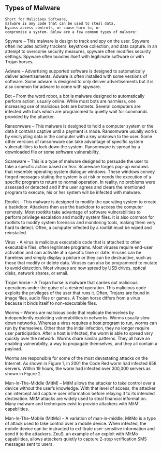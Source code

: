 ## Types of Malware
```
Short for Malicious Software, 
malware is any code that can be used to steal data, 
bypass access controls, or cause harm to, or 
compromise a system. Below are a few common types of malware:
```
Spyware – This malware is design to track and spy on the user. Spyware often includes activity trackers, keystroke collection, and data capture. In an attempt to overcome security measures, spyware often modifies security settings. Spyware often bundles itself with legitimate software or with Trojan horses.

Adware – Advertising supported software is designed to automatically deliver advertisements. Adware is often installed with some versions of software. Some adware is designed to only deliver advertisements but it is also common for adware to come with spyware.

Bot – From the word robot, a bot is malware designed to automatically perform action, usually online. While most bots are harmless, one increasing use of malicious bots are botnets. Several computers are infected with bots which are programmed to quietly wait for commands provided by the attacker.

Ransomware – This malware is designed to hold a computer system or the data it contains captive until a payment is made. Ransomware usually works by encrypting data in the computer with a key unknown to the user. Some other versions of ransomware can take advantage of specific system vulnerabilities to lock down the system. Ransomware is spread by a downloaded file or some software vulnerability.

Scareware – This is a type of malware designed to persuade the user to take a specific action based on fear. Scareware forges pop-up windows that resemble operating system dialogue windows. These windows convey forged messages stating the system is at risk or needs the execution of a specific program to return to normal operation. In reality, no problems were assessed or detected and if the user agrees and clears the mentioned program to execute, his or her system will be infected with malware.

Rootkit – This malware is designed to modify the operating system to create a backdoor. Attackers then use the backdoor to access the computer remotely. Most rootkits take advantage of software vulnerabilities to perform privilege escalation and modify system files. It is also common for rootkits to modify system forensics and monitoring tools, making them very hard to detect. Often, a computer infected by a rootkit must be wiped and reinstalled.

Virus - A virus is malicious executable code that is attached to other executable files, often legitimate programs. Most viruses require end-user activation and can activate at a specific time or date. Viruses can be harmless and simply display a picture or they can be destructive, such as those that modify or delete data. Viruses can also be programmed to mutate to avoid detection. Most viruses are now spread by USB drives, optical disks, network shares, or email.

Trojan horse - A Trojan horse is malware that carries out malicious operations under the guise of a desired operation. This malicious code exploits the privileges of the user that runs it. Often, Trojans are found in image files, audio files or games. A Trojan horse differs from a virus because it binds itself to non-executable files.

Worms – Worms are malicious code that replicate themselves by independently exploiting vulnerabilities in networks. Worms usually slow down networks. Whereas a virus requires a host program to run, worms can run by themselves. Other than the initial infection, they no longer require user participation. After a host is infected, the worm is able to spread very quickly over the network. Worms share similar patterns. They all have an enabling vulnerability, a way to propagate themselves, and they all contain a payload.

Worms are responsible for some of the most devastating attacks on the Internet. As shown in Figure 1, in 2001 the Code Red worm had infected 658 servers. Within 19 hours, the worm had infected over 300,000 servers as shown in Figure 2.

Man-In-The-Middle (MitM) – MitM allows the attacker to take control over a device without the user’s knowledge. With that level of access, the attacker can intercept and capture user information before relaying it to its intended destination. MitM attacks are widely used to steal financial information. Many malware and techniques exist to provide attackers with MitM capabilities.

Man-In-The-Mobile (MitMo) – A variation of man-in-middle, MitMo is a type of attack used to take control over a mobile device. When infected, the mobile device can be instructed to exfiltrate user-sensitive information and send it to the attackers. ZeuS, an example of an exploit with MitMo capabilities, allows attackers quietly to capture 2-step verification SMS messages sent to users.
